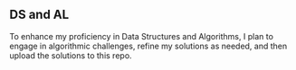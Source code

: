 ## DS and AL

To enhance my proficiency in Data Structures and Algorithms, I plan to engage in algorithmic challenges, refine my solutions as needed, and then upload the solutions to this repo.
